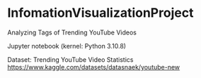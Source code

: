 # InfomationVisualizationProject
Analyzing Tags of Trending YouTube Videos

Jupyter notebook (kernel: Python 3.10.8)

Dataset: Trending YouTube Video Statistics 
<a>https://www.kaggle.com/datasets/datasnaek/youtube-new</a>
